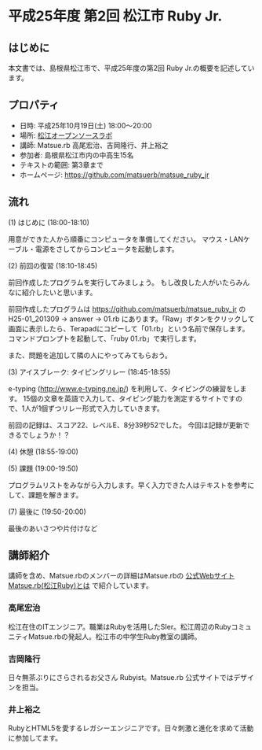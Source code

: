 # 平成25年度 第2回 松江市 Ruby Jr.

## はじめに

本文書では、島根県松江市で、平成25年度の第2回 Ruby Jr.の概要を記述しています。

## プロパティ

* 日時: 平成25年10月19日(土) 18:00〜20:00
* 場所: [松江オープンソースラボ](http://www1.city.matsue.shimane.jp/sangyoushinkou/ruby/rubycity/rabo/open.html)
* 講師: Matsue.rb 高尾宏治、吉岡隆行、井上裕之
* 参加者: 島根県松江市内の中高生15名
* テキストの範囲: 第3章まで
* ホームページ: https://github.com/matsuerb/matsue_ruby_jr

## 流れ

(1) はじめに (18:00-18:10)

用意ができた人から順番にコンピュータを準備してください。
マウス・LANケーブル・電源をさしてからコンピュータを起動します。

(2) 前回の復習 (18:10-18:45)

前回作成したプログラムを実行してみましょう。
もし改良した人がいたらみんなに紹介したいと思います。

前回作成したプログラムは https://github.com/matsuerb/matsue_ruby_jr の H25-01_201309 → answer → 01.rb にあります。「Raw」ボタンをクリックして画面に表示したら、Terapadにコピーして「01.rb」という名前で保存します。コマンドプロンプトを起動して、「ruby 01.rb」で実行します。

また、問題を追加して隣の人にやってみてもらおう。

(3) アイスブレーク: タイピングリレー (18:45-18:55)

e-typing (http://www.e-typing.ne.jp/) を利用して、タイピングの練習をします。
15個の文章を英語で入力して、タイピング能力を測定するサイトですので、1人が1個ずつリレー形式で入力していきます。

前回の記録は、スコア22、レベルE、8分39秒52でした。
今回は記録が更新できるでしょうか！？

(4) 休憩 (18:55-19:00)

(5) 課題 (19:00-19:50)

プログラムリストをみながら入力します。早く入力できた人はテキストを参考にして、課題を解きます。

(7) 最後に (19:50-20:00)

最後のあいさつや片付けなど

## 講師紹介

講師を含め、Matsue.rbのメンバーの詳細はMatsue.rbの [公式Webサイト](http://matsue.rubyist.net/) [Matsue.rb(松江Ruby)とは](http://matsue.rubyist.net/members/) で紹介しています。

### 高尾宏治

松江在住のITエンジニア。職業はRubyを活用したSIer。松江周辺のRubyコミュニティMatsue.rbの発起人。松江市の中学生Ruby教室の講師。

### 吉岡隆行

日々無茶ぶりにさらされるお父さん Rubyist。Matsue.rb 公式サイトではデザインを担当。

### 井上裕之

RubyとHTML5を愛するレガシーエンジニアです。日々刺激と進化を求めて活動に参加してます。
